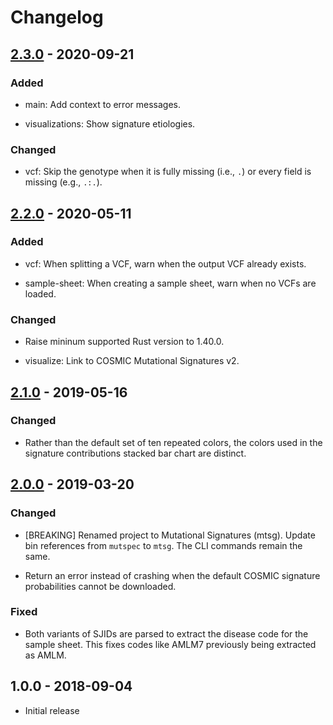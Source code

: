 # Changelog

## [2.3.0] - 2020-09-21

### Added

  * main: Add context to error messages.

  * visualizations: Show signature etiologies.

### Changed

  * vcf: Skip the genotype when it is fully missing (i.e., `.`) or every field
    is missing (e.g., `.:.`).

## [2.2.0] - 2020-05-11

### Added

  * vcf: When splitting a VCF, warn when the output VCF already exists.

  * sample-sheet: When creating a sample sheet, warn when no VCFs are loaded.

### Changed

  * Raise mininum supported Rust version to 1.40.0.

  * visualize: Link to COSMIC Mutational Signatures v2.

## [2.1.0] - 2019-05-16

### Changed

  * Rather than the default set of ten repeated colors, the colors used in the
    signature contributions stacked bar chart are distinct.

## [2.0.0] - 2019-03-20

### Changed

  * [BREAKING] Renamed project to Mutational Signatures (mtsg). Update bin
    references from `mutspec` to `mtsg`. The CLI commands remain the same.

  * Return an error instead of crashing when the default COSMIC signature
    probabilities cannot be downloaded.

### Fixed

  * Both variants of SJIDs are parsed to extract the disease code for the
    sample sheet. This fixes codes like AMLM7 previously being extracted as
    AMLM.

## 1.0.0 - 2018-09-04

  * Initial release

[2.3.0]: https://github.com/stjude/mtsg/compare/v2.2.0...v2.3.0
[2.2.0]: https://github.com/stjude/mtsg/compare/v2.1.0...v2.2.0
[2.1.0]: https://github.com/stjude/mtsg/compare/v2.0.0...v2.1.0
[2.0.0]: https://github.com/stjude/mtsg/compare/v1.0.0...v2.0.0
